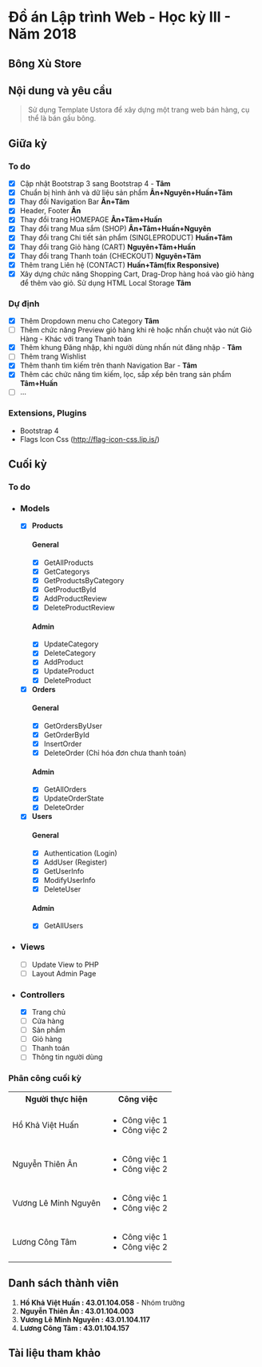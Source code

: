 # Đồ án Lập trình Web - Học kỳ III - Năm 2018
## Bông Xù Store

## Nội dung và yêu cầu
> Sử dụng Template Ustora để xây dựng một trang web bán hàng, cụ thể là bán gấu bông.

## Giữa kỳ
### To do
- [x] Cập nhật Bootstrap 3 sang Bootstrap 4 - **Tâm**
- [x] Chuẩn bị hình ảnh và dữ liệu sản phẩm **Ân+Nguyên+Huấn+Tâm**
- [x] Thay đổi Navigation Bar **Ân+Tâm**
- [x] Header, Footer **Ân**
- [x] Thay đổi trang HOMEPAGE **Ân+Tâm+Huấn**
- [x] Thay đổi trang Mua sắm (SHOP) **Ân+Tâm+Huấn+Nguyên**
- [x] Thay đổi trang Chi tiết sản phẩm (SINGLEPRODUCT) **Huấn+Tâm**
- [x] Thay đổi trang Giỏ hàng (CART) **Nguyên+Tâm+Huấn**
- [x] Thay đổi trang Thanh toán (CHECKOUT) **Nguyên+Tâm**
- [x] Thêm trang Liên hệ (CONTACT) **Huấn+Tâm(fix Responsive)**
- [x] Xây dựng chức năng Shopping Cart, Drag-Drop hàng hoá vào giỏ hàng để thêm vào giỏ. Sử dụng HTML Local Storage **Tâm**

### Dự định
- [x] Thêm Dropdown menu cho Category **Tâm**
- [ ] Thêm chức năng Preview giỏ hàng khi rê hoặc nhấn chuột vào nút Giỏ Hàng - Khác với trang Thanh toán
- [x] Thêm khung Đăng nhập, khi người dùng nhấn nút đăng nhập - **Tâm**
- [ ] Thêm trang Wishlist
- [x] Thêm thanh tìm kiếm trên thanh Navigation Bar - **Tâm**
- [x] Thêm các chức năng tìm kiếm, lọc, sắp xếp bên trang sản phẩm **Tâm+Huấn**
- [ ] ...

### Extensions, Plugins
- Bootstrap 4
- Flags Icon Css (http://flag-icon-css.lip.is/)
  
## Cuối kỳ
### To do
- ### Models
  - [x] **Products**
    #### General
    - [x] GetAllProducts
    - [x] GetCategorys
    - [x] GetProductsByCategory
    - [x] GetProductById
    - [x] AddProductReview
    - [x] DeleteProductReview
    #### Admin
    - [x] UpdateCategory
    - [x] DeleteCategory
    - [x] AddProduct
    - [x] UpdateProduct
    - [x] DeleteProduct
  - [X] **Orders**
    #### General
    - [X] GetOrdersByUser
    - [X] GetOrderById
    - [X] InsertOrder
    - [X] DeleteOrder (Chỉ hóa đơn chưa thanh toán)
    #### Admin
    - [X] GetAllOrders
    - [X] UpdateOrderState
    - [X] DeleteOrder
  - [X] **Users**
    #### General
    - [X] Authentication (Login)
    - [X] AddUser (Register)
    - [X] GetUserInfo
    - [X] ModifyUserInfo
    - [X] DeleteUser
    #### Admin
    - [X] GetAllUsers
- ### Views
  - [ ] Update View to PHP
  - [ ] Layout Admin Page
- ### Controllers
  - [X] Trang chủ
  - [ ] Cửa hàng
  - [ ] Sản phẩm
  - [ ] Giỏ hàng
  - [ ] Thanh toán
  - [ ] Thông tin người dùng

### Phân công cuối kỳ
<table>
  <tr>
    <th><b>Người thực hiện</b></th>
    <th><b>Công việc</b></th>
  </tr>
  <tr>
    <td>Hồ Khả Việt Huấn</td>
    <td>
      <ul>
        <li>Công việc 1</li>
        <li>Công việc 2</li>
      </ul>
    </td>
  </tr>
  <tr>
    <td>Nguyễn Thiên Ân</td>
    <td>
      <ul>
        <li>Công việc 1</li>
        <li>Công việc 2</li>
      </ul>
    </td>
  </tr>
  <tr>
    <td>Vương Lê Minh Nguyên</td>
    <td>
      <ul>
        <li>Công việc 1</li>
        <li>Công việc 2</li>
      </ul>
    </td>
  </tr>
  <tr>
    <td>Lương Công Tâm</td>
    <td>
      <ul>
        <li>Công việc 1</li>
        <li>Công việc 2</li>
      </ul>
    </td>
  </tr>
</table>

## Danh sách thành viên
1. **Hồ Khả Việt Huấn : 43.01.104.058** - Nhóm trưởng
2. **Nguyễn Thiên Ân : 43.01.104.003**
3. **Vương Lê Minh Nguyên : 43.01.104.117**
4. **Lương Công Tâm : 43.01.104.157**

## Tài liệu tham khảo
